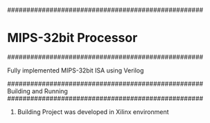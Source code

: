 ###################################################  
# MIPS-32bit Processor
###################################################  

Fully implemented MIPS-32bit ISA using Verilog

###################################################  
Building and Running
###################################################  

1. Building
Project was developed in Xilinx environment
